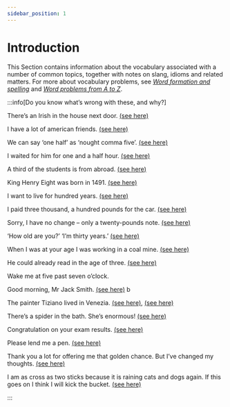 ```yaml
---
sidebar_position: 1
---
```


# Introduction

This Section contains information about the vocabulary associated with a number of common topics, together with notes on slang, idioms and related matters. For more about vocabulary problems, see [*Word formation and spelling*](../word-formation-and-spelling/word-formation-and-spelling-introduction) and [*Word problems from A to Z*](../word-problems-from-a-to-z/word-problems-from-a-to-z-introduction).

:::info[Do you know what’s wrong with these, and why?]

There’s an Irish in the house next door. [(see here)](./nationalities-countries-and-regions)

I have a lot of american friends. [(see here)](./nationalities-countries-and-regions)

We can say ‘one half’ as ‘nought comma five’. [(see here)](./numbers#fractions-and-decimals-two-fifths-nought-point-four)

I waited for him for one and a half hour. [(see here)](./numbers#before-nouns)

A third of the students is from abroad. [(see here)](./numbers#singular-or-plural-verbs)

King Henry Eight was born in 1491. [(see here)](./numbers#cardinal-and-ordinal-numbers-books-chapters-etc-kings-and-queens)

I want to live for hundred years. [(see here)](./numbers#a-and-one)

I paid three thousand, a hundred pounds for the car. [(see here)](./numbers#a-and-one)

Sorry, I have no change – only a twenty-pounds note. [(see here)](./numbers#five-hundred-etc-without-s)

‘How old are you?’  ‘I’m thirty years.’  [(see here)](./talking-about-age#use-of-be)

When I was at your age I was working in a coal mine. [(see here)](./talking-about-age#be-age)

He could already read in the age of three. [(see here)](./talking-about-age#prepositions)

Wake me at five past seven o’clock.

Good morning, Mr Jack Smith. [(see here)](./names-and-titles-daniel-mr-lewis#first-name-also-christian-name-ame-also-given-name-or-forename) b

The painter Tiziano lived in Venezia. [(see here)](./names-florence-homer-etc#cities), [(see here)](./names-florence-homer-etc#artists)

There’s a spider in the bath. She’s enormous! [(see here)](./gender-references-to-males-and-females)

Congratulation on your exam results. [(see here)](./social-language#special-greetings)

Please lend me a pen. [(see here)](./social-language#asking-for-things)

Thank you a lot for offering me that golden chance. But I’ve changed my thoughts. [(see here)](./idioms-collocations-and-formulaic-expressions#collocations-burning-desire-blazing-disagreement)

I am as cross as two sticks because it is raining cats and dogs again. If this goes on I think I will kick the bucket. [(see here)](./idioms-collocations-and-formulaic-expressions#using-idioms-collocations-and-fixed-expressions)

:::
